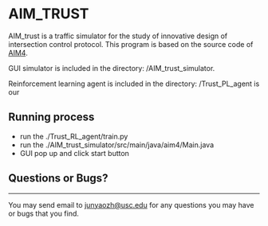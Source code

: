 # AIM_TRUST

AIM_trust is a traffic simulator for the study of innovative design of intersection control protocol.
This program is based on the source code of [AIM4](http://www.cs.utexas.edu/~aim/).

GUI simulator is included in the directory: /AIM_trust_simulator. 

Reinforcement learning agent is included in the directory: /Trust_PL_agent is our  

## Running process

- run the ./Trust_RL_agent/train.py
- run the ./AIM_trust_simulator/src/main/java/aim4/Main.java
- GUI pop up and click start button


## Questions or Bugs?
***********
You may send email to  <junyaozh@usc.edu> for any questions you may have or bugs that you find.
